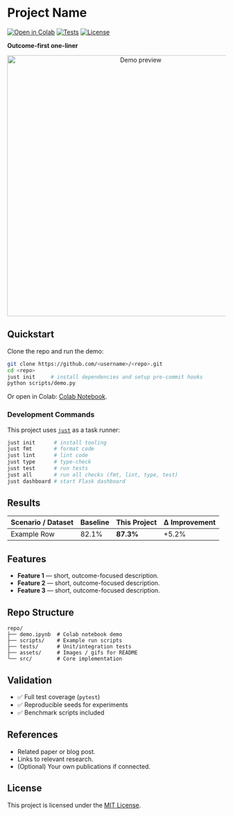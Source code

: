 # Project Name

[![Open in Colab](https://colab.research.google.com/assets/colab-badge.svg)](<YOUR-COLAB-LINK>)
[![Tests](https://img.shields.io/badge/tests-passing-brightgreen)](tests/)
[![License](https://img.shields.io/github/license/<username>/<repo>)](LICENSE)

**Outcome-first one-liner**

[e.g., “Sharpness-Aware Minimization in PyTorch: +5.2% accuracy over SGD, 4.4× faster training, fully reproducible”]: #

<p align="center">
  <img src="assets/preview.gif" alt="Demo preview" width="600">
</p>

## Quickstart

Clone the repo and run the demo:

```bash
git clone https://github.com/<username>/<repo>.git
cd <repo>
just init     # install dependencies and setup pre-commit hooks
python scripts/demo.py
```

Or open in Colab: [Colab Notebook](<YOUR-COLAB-LINK>).

### Development Commands

This project uses [`just`](https://github.com/casey/just) as a task runner:

```bash
just init      # install tooling
just fmt       # format code
just lint      # lint code
just type      # type-check
just test      # run tests
just all       # run all checks (fmt, lint, type, test)
just dashboard # start Flask dashboard
```

## Results

| Scenario / Dataset | Baseline | This Project | Δ Improvement |
|--------------------|----------|--------------|---------------|
| Example Row        | 82.1%    | **87.3%**    | +5.2%         |

## Features

- **Feature 1** — short, outcome-focused description.
- **Feature 2** — short, outcome-focused description.
- **Feature 3** — short, outcome-focused description.

## Repo Structure

```plaintext
repo/
├── demo.ipynb  # Colab notebook demo
├── scripts/    # Example run scripts
├── tests/      # Unit/integration tests
├── assets/     # Images / gifs for README
└── src/        # Core implementation
```

## Validation

- ✅ Full test coverage (`pytest`)
- ✅ Reproducible seeds for experiments
- ✅ Benchmark scripts included

## References

- Related paper or blog post.
- Links to relevant research.
- (Optional) Your own publications if connected.

## License

This project is licensed under the [MIT License](LICENSE).
